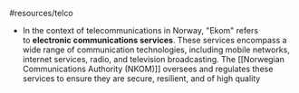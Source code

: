 #resources/telco 

* In the context of telecommunications in Norway, "Ekom" refers to **electronic communications services**. These services encompass a wide range of communication technologies, including mobile networks, internet services, radio, and television broadcasting. The [[Norwegian Communications Authority (NKOM)]] oversees and regulates these services to ensure they are secure, resilient, and of high quality
